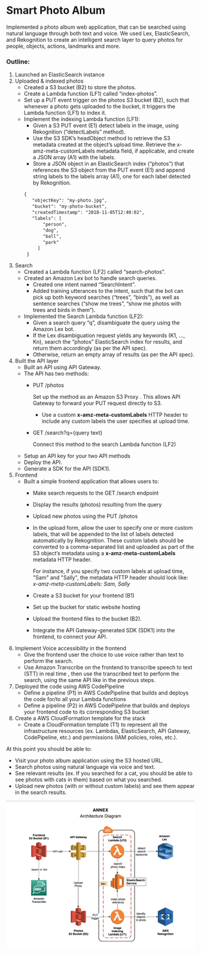 # Smart Photo Album

Implemented a photo album web application, that can be searched using natural language through both text and voice.  We used Lex, ElasticSearch, and Rekognition to create an intelligent search layer to query photos for people, objects, actions, landmarks and more.

### Outline: 
1. Launched an ElasticSearch instance
2. Uploaded & indexed photos
    - Created a S3 bucket (B2) to store the photos.
    - Create a Lambda function (LF1) called “index-photos”.
    - Set up a PUT event trigger on the photos S3 bucket (B2), such that whenever a photo gets uploaded to the bucket, it triggers the Lambda function (LF1) to index it.
    - Implement the indexing Lambda function (LF1):
      - Given a S3 PUT event (E1) detect labels in the image, using Rekognition (“detectLabels” method).
      - Use the S3 SDK’s headObject method to retrieve the S3 metadata created at the object’s upload time. Retrieve the x-amz-meta-customLabels metadata field, if applicable,           and create a JSON array (A1) with the labels.
      - Store a JSON object in an ElasticSearch index (“photos”) that references the S3 object from the PUT event (E1) and append string labels to the labels array (A1), one for           each label detected by Rekognition.
       ```
       {
          "objectKey": "my-photo.jpg",
          "bucket": "my-photo-bucket",
          "createdTimestamp": "2018-11-05T12:40:02",
          "labels": [
              "person",
              "dog",
              "ball",
              "park"
            ]
        }
        ```
3. Search
    - Created a Lambda function (LF2) called “search-photos”.
    - Created an Amazon Lex bot to handle search queries.
      - Created one intent named “SearchIntent”.
      - Added training utterances to the intent, such that the bot can pick up both keyword searches (“trees”, “birds”), as well as sentence searches (“show me trees”, “show me         photos with trees and birds in them”).
    - Implemented the Search Lambda function (LF2):
      - Given a search query “q”, disambiguate the query using the Amazon Lex bot.
      - If the Lex disambiguation request yields any keywords (K1, …, Kn), search the “photos” ElasticSearch index for results, and return them accordingly (as per the API               spec).
      - Otherwise, return an empty array of results (as per the API spec).
4. Built the API layer
    - Built an API using API Gateway.
    - The API has two methods:
      - PUT /photos

        Set up the method as an Amazon S3 Proxy . This allows API Gateway to forward your PUT request directly to S3.
        - Use a custom **x-amz-meta-customLabels** HTTP header to include any custom labels the user specifies at upload time.
      - GET /search?q={query text}
      
        Connect this method to the search Lambda function (LF2)
    - Setup an API key for your two API methods
    - Deploy the API.
    - Generate a SDK for the API (SDK1).
5. Frontend
    - Built a simple frontend application that allows users to:
      - Make search requests to the GET /search endpoint
      - Display the results (photos) resulting from the query
      - Upload new photos using the PUT /photos
       - In the upload form, allow the user to specify one or more custom labels, that will be appended to the list of labels detected automatically by Rekognition. These custom          labels should be converted to a comma-separated list and uploaded as part of the S3 object’s metadata using a **x-amz-meta-customLabels** metadata HTTP header.
      
          For instance, if you specify two custom labels at upload time, "Sam" and "Sally", the metadata HTTP header should look like: *x-amz-meta-customLabels: Sam, Sally*
      - Create a S3 bucket for your frontend (B1)
      - Set up the bucket for static website hosting
      - Upload the frontend files to the bucket (B2).
      - Integrate the API Gateway-generated SDK (SDK1) into the frontend, to connect your API.
6. Implement Voice accessibility in the frontend
    - Give the frontend user the choice to use voice rather than text to perform the search.
    - Use Amazon Transcribe on the frontend to transcribe speech to text (STT) in real time , then use the transcribed text to perform the search, using the same API like in the       previous steps.
7. Deployed the code using AWS CodePipeline
    - Define a pipeline (P1) in AWS CodePipeline that builds and deploys the code for/to all your Lambda functions
    - Define a pipeline (P2) in AWS CodePipeline that builds and deploys your frontend code to its corresponding S3 bucket
8. Create a AWS CloudFormation template for the stack
    - Create a CloudFormation template (T1) to represent all the infrastructure resources (ex. Lambdas, ElasticSearch, API Gateway, CodePipeline, etc.) and permissions (IAM           policies, roles, etc.).

At this point you should be able to:
  - Visit your photo album application using the S3 hosted URL.
  - Search photos using natural language via voice and text.
  - See relevant results (ex. If you searched for a cat, you should be able to see
    photos with cats in them) based on what you searched.
  - Upload new photos (with or without custom labels) and see them appear in the
    search results.
    
 
 ![Architecture](smart-photo-arch.png)

    




      



      

